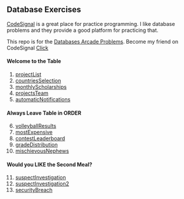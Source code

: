 
## Database Exercises
[CodeSignal](https://app.codesignal.com/) is a great place for practice programming. I like database problems and they provide a good platform for practicing that.

This repo is for the [Databases Arcade Problems](https://app.codesignal.com/arcade/db). Become my friend on CodeSignal [Click](https://app.codesignal.com/signup/w56JNdBBYMcoBfERb/main)

#### Welcome to the Table
1. [projectList](1.%20projectList.md)
2. [countriesSelection](2.%20countriesSelection.md)
3. [monthlyScholarships](3.%20monthlyScholarships.md)
4. [projectsTeam](4.%20projectsTeam.md)
5. [automaticNotifications](5.%20automaticNotifications.md)

#### Always Leave Table in ORDER
6. [volleyballResults](6.%20volleyballResults.md)
7. [mostExpensive](7.%20mostExpensive.md)
8. [contestLeaderboard](8.%20contestLeaderboard.md)
9. [gradeDistribution](9.%20gradeDistribution.md)
10. [mischievousNephews](10.%20mischievousNephews.md)

#### Would you LIKE the Second Meal?
11. [suspectInvestigation](11.%20suspectInvestigation.md)
12. [suspectInvestigation2](12.%20suspectInvestigation2.md)
13. [securityBreach](13.%20securityBreach.md)